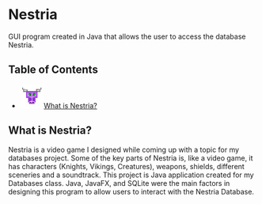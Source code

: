 # Nestria 

GUI program created in Java that allows the user to access the database Nestria.

## Table of Contents

- ![Nestria Icon](/application/Images/NestriaIcon.png)[What is Nestria?](#what-is-nestria?)

## What is Nestria? <a name = "what-is-nestria?"></a>

Nestria is a video game I designed while coming up with a topic for my databases project. Some of the key parts of Nestria is, like a video game, it has characters (Knights, Vikings, Creatures), weapons, shields, different sceneries and a soundtrack. This project is Java application created for my Databases class. Java, JavaFX, and SQLite were the main factors in designing this program to allow users to interact with the Nestria Database. 
